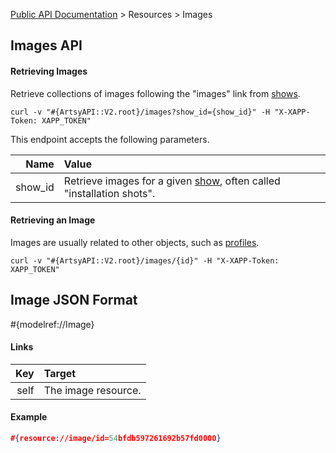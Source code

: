 [Public API Documentation](/v2) &gt; Resources &gt; Images

## Images API

#### Retrieving Images

Retrieve collections of images following the "images" link from [shows](/v2/docs/shows).

```
curl -v "#{ArtsyAPI::V2.root}/images?show_id={show_id}" -H "X-XAPP-Token: XAPP_TOKEN"
```

This endpoint accepts the following parameters.

Name       | Value                                                                               |
----------:|:------------------------------------------------------------------------------------|
show_id    | Retrieve images for a given [show](/v2/docs/shows), often called "installation shots". |

#### Retrieving an Image

Images are usually related to other objects, such as [profiles](/v2/docs/profiles).

```
curl -v "#{ArtsyAPI::V2.root}/images/{id}" -H "X-XAPP-Token: XAPP_TOKEN"
```

## Image JSON Format

#{modelref://Image}

#### Links

Key        | Target                                                  |
----------:|:--------------------------------------------------------|
self       | The image resource.                                     |

#### Example

``` json
#{resource://image/id=54bfdb597261692b57fd0000}
```
